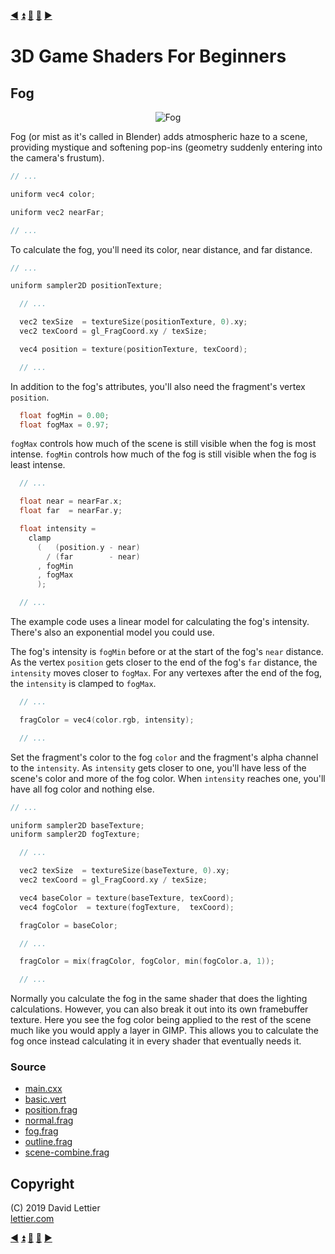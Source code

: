 [:arrow_backward:](deferred-rendering.md)
[:arrow_double_up:](../README.md)
[:arrow_up_small:](#)
[:arrow_down_small:](#copyright)
[:arrow_forward:](blur.md)

# 3D Game Shaders For Beginners

## Fog

<p align="center">
<img src="../resources/images/uNRxZl4.gif" alt="Fog" title="Fog">
</p>

Fog (or mist as it's called in Blender) adds atmospheric haze to a scene,
providing mystique and softening pop-ins (geometry suddenly entering into the camera's frustum).

```c
// ...

uniform vec4 color;

uniform vec2 nearFar;

// ...
```

To calculate the fog, you'll need its color, near distance, and far distance.

```c
// ...

uniform sampler2D positionTexture;

  // ...

  vec2 texSize  = textureSize(positionTexture, 0).xy;
  vec2 texCoord = gl_FragCoord.xy / texSize;

  vec4 position = texture(positionTexture, texCoord);

  // ...
```

In addition to the fog's attributes, you'll also need the fragment's vertex `position`.

```c
  float fogMin = 0.00;
  float fogMax = 0.97;
```

`fogMax` controls how much of the scene is still visible when the fog is most intense.
`fogMin` controls how much of the fog is still visible when the fog is least intense.

```c
  // ...

  float near = nearFar.x;
  float far  = nearFar.y;

  float intensity =
    clamp
      (   (position.y - near)
        / (far        - near)
      , fogMin
      , fogMax
      );

  // ...
```

The example code uses a linear model for calculating the fog's intensity.
There's also an exponential model you could use.

The fog's intensity is `fogMin` before or at the start of the fog's `near` distance.
As the vertex `position` gets closer to the end of the fog's `far` distance, the `intensity` moves closer to `fogMax`.
For any vertexes after the end of the fog, the `intensity` is clamped to `fogMax`.

```c
  // ...

  fragColor = vec4(color.rgb, intensity);

  // ...
```

Set the fragment's color to the fog `color` and the fragment's alpha channel to the `intensity`.
As `intensity` gets closer to one, you'll have less of the scene's color and more of the fog color.
When `intensity` reaches one, you'll have all fog color and nothing else.

```c
// ...

uniform sampler2D baseTexture;
uniform sampler2D fogTexture;

  // ...

  vec2 texSize  = textureSize(baseTexture, 0).xy;
  vec2 texCoord = gl_FragCoord.xy / texSize;

  vec4 baseColor = texture(baseTexture, texCoord);
  vec4 fogColor  = texture(fogTexture,  texCoord);

  fragColor = baseColor;

  // ...

  fragColor = mix(fragColor, fogColor, min(fogColor.a, 1));

  // ...
```

Normally you calculate the fog in the same shader that does the lighting calculations.
However, you can also break it out into its own framebuffer texture.
Here you see the fog color being applied to the rest of the scene much like you would apply a layer in GIMP.
This allows you to calculate the fog once instead calculating it in every shader that eventually needs it.

### Source

- [main.cxx](../demonstration/src/main.cxx)
- [basic.vert](../demonstration/shaders/vertex/basic.vert)
- [position.frag](../demonstration/shaders/fragment/position.frag)
- [normal.frag](../demonstration/shaders/fragment/normal.frag)
- [fog.frag](../demonstration/shaders/fragment/fog.frag)
- [outline.frag](../demonstration/shaders/fragment/outline.frag)
- [scene-combine.frag](../demonstration/shaders/fragment/scene-combine.frag)

## Copyright

(C) 2019 David Lettier
<br>
[lettier.com](https://www.lettier.com)

[:arrow_backward:](deferred-rendering.md)
[:arrow_double_up:](../README.md)
[:arrow_up_small:](#)
[:arrow_down_small:](#copyright)
[:arrow_forward:](blur.md)
